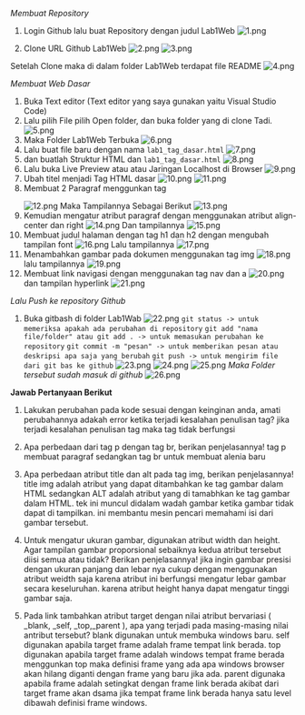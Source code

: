 *Membuat Repository*
1. Login Github lalu buat Repository dengan judul Lab1Web
![1.png](img/1.png)

2. Clone URL Github Lab1Web
![2.png](img/2.png)
![3.png](img/3.png)

Setelah Clone maka di dalam folder Lab1Web terdapat file README 
![4.png](img/4.png)

*Membuat Web Dasar*
1. Buka Text editor (Text editor yang saya gunakan yaitu Visual Studio Code) 
2. Lalu pilih File pilih Open folder, dan buka folder yang di clone Tadi.
![5.png](img/5.png)
3. Maka Folder Lab1Web Terbuka
![6.png](img/6.png)
4. Lalu buat file baru dengan nama `lab1_tag_dasar.html`
![7.png](img/7.png)
5. dan buatlah Struktur HTML dan `lab1_tag_dasar.html`
![8.png](img/8.png)
6. Lalu buka Live Preview atau atau Jaringan Localhost di Browser
![9.png](img/9.png)
7. Ubah titel menjadi Tag HTML dasar
![10.png](img/10.png)
![11.png](img/11.png) 
8. Membuat 2 Paragraf menggunkan tag <p></p>
![12.png](img/12.png)
Maka Tampilannya Sebagai Berikut
![13.png](img/13.png)
9. Kemudian mengatur atribut paragraf dengan menggunakan atribut align-center dan right
![14.png](img/14.png)
Dan tampilannya
![15.png](img/15.png)
10. Membuat judul halaman dengan tag h1 dan h2 dengan mengubah tampilan font
![16.png](img/16.png)
Lalu tampilannya
![17.png](img/17.png)
11. Menambahkan gambar pada dokumen menggunakan tag img
![18.png](img/18.png)
lalu tampilannya
![19.png](img/19.png)
12. Membuat link navigasi dengan menggunakan tag nav dan a
![20.png](img/20.png)
dan tampilan hyperlink 
![21.png](img/21.png)

*Lalu Push ke repository Github*
1. Buka gitbash di folder Lab1Wab
![22.png](img/22.png)
`git status -> untuk memeriksa apakah ada perubahan di repository`
`git add "nama file/folder" atau git add . -> untuk memasukan perubahan ke repository`
`git commit -m "pesan" -> untuk memberikan pesan atau deskripsi apa saja yang berubah`
`git push -> untuk mengirim file dari git bas ke github`
![23.png](img/23.png)
![24.png](img/24.png)
![25.png](img/25.png)
*Maka Folder tersebut sudah masuk di github*
![26.png](img/26.png)

**Jawab Pertanyaan Berikut**
1. Lakukan perubahan pada kode sesuai dengan keinginan anda, amati perubahannya adakah error ketika terjadi kesalahan penulisan tag? jika terjadi kesalahan penulisan tag maka tag tidak berfungsi

2. Apa perbedaan dari tag p dengan tag br, berikan penjelasannya! tag p membuat paragraf sedangkan tag br untuk membuat alenia baru

3. Apa perbedaan atribut title dan alt pada tag img, berikan penjelasannya! title img adalah atribut yang dapat ditambahkan ke tag gambar dalam HTML sedangkan ALT adalah atribut yang di tamabhkan ke tag gambar dalam HTML. tek ini muncul didalam wadah gambar ketika gambar tidak dapat di tampilkan. ini membantu mesin pencari memahami isi dari gambar tersebut.

4. Untuk mengatur ukuran gambar, digunakan atribut width dan height. Agar tampilan gambar proporsional sebaiknya kedua atribut tersebut diisi semua atau tidak? Berikan penjelasannya! jika ingin gambar presisi dengan ukuran panjang dan lebar nya cukup dengan menggunakan atribut weidth saja karena atribut ini berfungsi mengatur lebar gambar secara keseluruhan. karena atribut height hanya dapat mengatur tinggi gambar saja.

5. Pada link tambahkan atribut target dengan nilai atribut bervariasi ( _blank, _self, _top,_parent ), apa yang terjadi pada masing-masing nilai antribut tersebut? blank digunakan untuk membuka windows baru. self digunakan apabila target frame adalah frame tempat link berada. top digunakan apabila target frame adalah windows tempat frame berada menggunkan top maka definisi frame yang ada apa windows browser akan hilang diganti dengan frame yang baru jika ada. parent digunaka apabila frame adalah setingkat dengan frame link berada akibat dari target frame akan dsama jika tempat frame link berada hanya satu level dibawah definisi frame windows. 